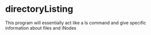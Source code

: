 # directoryListing
This program will essentially act like a ls command and give specific information about files and iNodes
